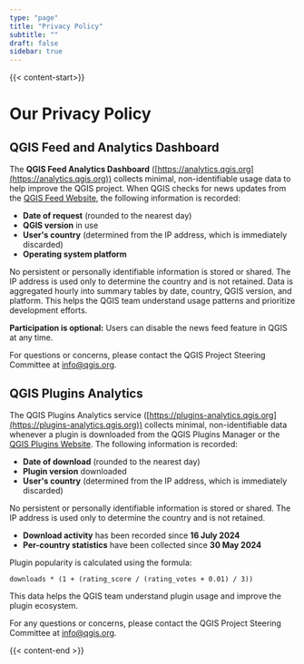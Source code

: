 ```yaml
---
type: "page"
title: "Privacy Policy"
subtitle: ""
draft: false
sidebar: true
---
```


{{< content-start>}}

# Our Privacy Policy

## QGIS Feed and Analytics Dashboard
The **QGIS Feed Analytics Dashboard** ([https://analytics.qgis.org](https://analytics.qgis.org)) collects minimal, non-identifiable usage data to help improve the QGIS project. When QGIS checks for news updates from the [QGIS Feed Website](https://feed.qgis.org), the following information is recorded:

- **Date of request** (rounded to the nearest day)
- **QGIS version** in use
- **User's country** (determined from the IP address, which is immediately discarded)
- **Operating system platform**

No persistent or personally identifiable information is stored or shared. The IP address is used only to determine the country and is not retained. Data is aggregated hourly into summary tables by date, country, QGIS version, and platform. This helps the QGIS team understand usage patterns and prioritize development efforts.

**Participation is optional:** Users can disable the news feed feature in QGIS at any time.

For questions or concerns, please contact the QGIS Project Steering Committee at [info@qgis.org](mailto:info@qgis.org).

## QGIS Plugins Analytics
The QGIS Plugins Analytics service ([https://plugins-analytics.qgis.org](https://plugins-analytics.qgis.org)) collects minimal, non-identifiable data whenever a plugin is downloaded from the QGIS Plugins Manager or the [QGIS Plugins Website](https://plugins.qgis.org). The following information is recorded:

- **Date of download** (rounded to the nearest day)
- **Plugin version** downloaded
- **User's country** (determined from the IP address, which is immediately discarded)

No persistent or personally identifiable information is stored or shared. The IP address is used only to determine the country and is not retained.

- **Download activity** has been recorded since **16 July 2024**
- **Per-country statistics** have been collected since **30 May 2024**

Plugin popularity is calculated using the formula:

```
downloads * (1 + (rating_score / (rating_votes + 0.01) / 3))
```

This data helps the QGIS team understand plugin usage and improve the plugin ecosystem.

For any questions or concerns, please contact the QGIS Project Steering Committee at [info@qgis.org](mailto:info@qgis.org).


{{< content-end >}}